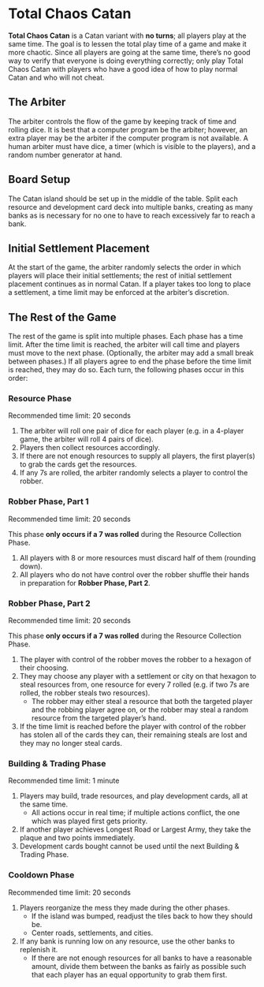 # Total Chaos Catan

<!--Google doc link (may be more up to date): https://docs.google.com/document/d/1MtiBMYHhZgRi0mSLy2OFv0PzIP3mVYyK8fBmSldcqks/edit-->

**Total Chaos Catan** is a Catan variant with **no turns**; all players play at
the same time. The goal is to lessen the total play time of a game and make it
more chaotic. Since all players are going at the same time, there’s no good way
to verify that everyone is doing everything correctly; only play Total Chaos
Catan with players who have a good idea of how to play normal Catan and who
will not cheat.

## The Arbiter

The arbiter controls the flow of the game by keeping track of time and rolling
dice. It is best that a computer program be the arbiter; however, an extra
player may be the arbiter if the computer program is not available. A human
arbiter must have dice, a timer (which is visible to the players), and a random
number generator at hand.

## Board Setup

The Catan island should be set up in the middle of the table. Split each
resource and development card deck into multiple banks, creating as many banks
as is necessary for no one to have to reach excessively far to reach a bank.

## Initial Settlement Placement

At the start of the game, the arbiter randomly selects the order in which
players will place their initial settlements; the rest of initial settlement
placement continues as in normal Catan. If a player takes too long to place a
settlement, a time limit may be enforced at the arbiter’s discretion.

## The Rest of the Game

The rest of the game is split into multiple phases. Each phase has a time
limit. After the time limit is reached, the arbiter will call time and players
must move to the next phase. (Optionally, the arbiter may add a small break
between phases.) If all players agree to end the phase before the time limit is
reached, they may do so. Each turn, the following phases occur in this order:

### Resource Phase

Recommended time limit: 20 seconds

1. The arbiter will roll one pair of dice for each player (e.g. in a 4-player
   game, the arbiter will roll 4 pairs of dice).
2. Players then collect resources accordingly.
3. If there are not enough resources to supply all players, the first player(s)
   to grab the cards get the resources.
4. If any 7s are rolled, the arbiter randomly selects a player to control the
   robber.

### Robber Phase, Part 1

Recommended time limit: 20 seconds

This phase **only occurs if a 7 was rolled** during the Resource Collection Phase.

1. All players with 8 or more resources must discard half of them (rounding
   down).
2. All players who do not have control over the robber shuffle their hands in
   preparation for **Robber Phase, Part 2**.

### Robber Phase, Part 2

Recommended time limit: 20 seconds

This phase **only occurs if a 7 was rolled** during the Resource Collection Phase.

1. The player with control of the robber moves the robber to a hexagon of their
   choosing.
2. They may choose any player with a settlement or city on that hexagon to
   steal resources from, one resource for every 7 rolled (e.g. if two 7s are
   rolled, the robber steals two resources).
    - The robber may either steal a resource that both the targeted player and
      the robbing player agree on, or the robber may steal a random resource
      from the targeted player’s hand.
3. If the time limit is reached before the player with control of the robber
   has stolen all of the cards they can, their remaining steals are lost and they
   may no longer steal cards.

### Building & Trading Phase

Recommended time limit: 1 minute

1. Players may build, trade resources, and play development cards, all at the
   same time.
    - All actions occur in real time; if multiple actions conflict, the one
      which was played first gets priority.
2. If another player achieves Longest Road or Largest Army, they take the
   plaque and two points immediately.
3. Development cards bought cannot be used until the next Building & Trading
   Phase.

### Cooldown Phase

Recommended time limit: 20 seconds

1. Players reorganize the mess they made during the other phases.
    - If the island was bumped, readjust the tiles back to how they should be.
    - Center roads, settlements, and cities.
2. If any bank is running low on any resource, use the other banks to replenish
   it.
    - If there are not enough resources for all banks to have a reasonable
      amount, divide them between the banks as fairly as possible such that
      each player has an equal opportunity to grab them first.
